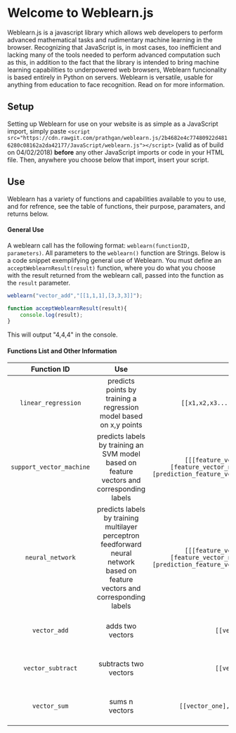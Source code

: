 # Welcome to Weblearn.js
Weblearn.js is a javascript library which allows web developers to perform advanced mathematical
tasks and rudimentary machine learning in the browser. Recognizing that JavaScript is, in most cases,
too inefficient and lacking many of the tools needed to perform advanced computation such as this, in addition
to the fact that the library is intended to bring machine learning capabilities to underpowered
web browsers, Weblearn funcionality is based entirely in Python on servers. Weblearn is versatile, usable for
anything from education to face recognition. Read on for more information.

## Setup
Setting up Weblearn for use on your website is as simple as a JavaScript import, simply paste `<script src="https://cdn.rawgit.com/prathgan/weblearn.js/2b4682e4c77480922d4816280c08162a2da42177/JavaScript/weblearn.js"></script>` (valid as of build on 04/02/2018) <b>before</b> any other JavaScript imports or code in your HTML file. Then, anywhere you choose
below that import, insert your script.

## Use
Weblearn has a variety of functions and capabilities available to you to use, and for refrence, see the table of functions, their purpose,
paramaters, and returns below.
#### General Use
A weblearn call has the following format: `weblearn(functionID, parameters)`. All parameters to the `weblearn()` function
are Strings. Below is a code snippet exemplifying general use of Weblearn. You must define an `acceptWeblearnResult(result)` function, where you do what you choose with the result returned from the weblearn call, passed into the function as the `result` parameter.
```js
weblearn("vector_add","[[1,1,1],[3,3,3]]");

function acceptWeblearnResult(result){
    console.log(result);
}
```
This will output "4,4,4" in the console.
#### Functions List and Other Information

|    Function ID    |          Use          |                     Parameters                    |                                        Return                                        |
|:-----------------:|:---------------------:|:-------------------------------------------------:|:------------------------------------------------------------------------------------:|
| `linear_regression`      | predicts points by training a regression model based on x,y points        | `[[x1,x2,x3...],[y1,y2,y3...],prediction_value]` | A single rounded int corresponding to the predicted value of the input point `prediction_value` |
| `support_vector_machine`      | predicts labels by training an SVM model based on feature vectors and corresponding labels         | `[[[feature_vector_1], [feature_vector_2],..,[feature_vector_n]],[[label_1,label_2,...,label_n]],[prediction_feature_vector_1,...,prediction_feature_vector_z]]` | a list containing the labels corresponding to all features put in as a `prediction_feature_vector` |
| `neural_network`      | predicts labels by training multilayer perceptron feedforward neural network based on feature vectors and corresponding labels         | `[[[feature_vector_1], [feature_vector_2],..,[feature_vector_n]],[[label_1,label_2,...,label_n]],[prediction_feature_vector_1,...,prediction_feature_vector_z]]` | a list containing the labels corresponding to all features put in as a `prediction_feature_vector` |
| `vector_add`      | adds two vectors      | `[[vector_one],[vector_two]]`                     | a vector of length same as`vector_one` and `vector_two`, with the added values       |
| `vector_subtract` | subtracts two vectors | `[[vector_one],[vector_two]]`                     | a vector of length same as`vector_one` and `vector_two`, with the subtracted values  |
| `vector_sum`      | sums n vectors        | `[[vector_one],[vector_two],[vector_three], etc]` | a vector of length same as all the vectors in the parameters, with the summed values |
